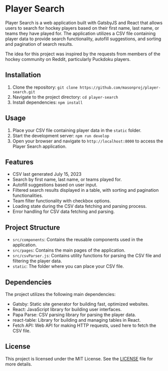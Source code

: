 # Player Search

Player Search is a web application built with GatsbyJS and React that allows users to search for hockey players based on their first name, last name, or teams they have played for. The application utilizes a CSV file containing player data to provide search functionality, autofill suggestions, and sorting and pagination of search results.

The idea for this project was inspired by the requests from members of the hockey community on Reddit, particularly Puckdoku players.

## Installation

1. Clone the repository: `git clone https://github.com/masonproj/player-search.git`
2. Navigate to the project directory: `cd player-search`
3. Install dependencies: `npm install`

## Usage

1. Place your CSV file containing player data in the `static` folder.
2. Start the development server: `npm run develop`
3. Open your browser and navigate to `http://localhost:8000` to access the Player Search application.

## Features

- CSV last generated July 15, 2023
- Search by first name, last name, or teams played for.
- Autofill suggestions based on user input.
- Filtered search results displayed in a table, with sorting and pagination functionalities.
- Team filter functionality with checkbox options.
- Loading state during the CSV data fetching and parsing process.
- Error handling for CSV data fetching and parsing.

## Project Structure

- `src/components`: Contains the reusable components used in the application.
- `src/pages`: Contains the main pages of the application.
- `src/csvParser.js`: Contains utility functions for parsing the CSV file and filtering the player data.
- `static`: The folder where you can place your CSV file.

## Dependencies

The project utilizes the following main dependencies:

- Gatsby: Static site generator for building fast, optimized websites.
- React: JavaScript library for building user interfaces.
- Papa Parse: CSV parsing library for parsing the player data.
- react-table: Library for building and managing tables in React.
- Fetch API: Web API for making HTTP requests, used here to fetch the CSV file.

## License

This project is licensed under the MIT License. See the [LICENSE](./LICENSE) file for more details.
